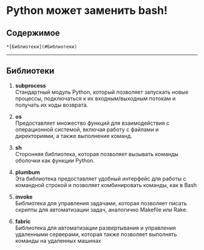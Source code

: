 # Python может заменить bash!

## Содержимое

    *[Библиотеки](#Библиотеки)

----

## Библиотеки
1. **subprocess**  
Cтандартный модуль Python, который позволяет запускать новые процессы, подключаться к их входным/выходным потокам и получать их коды возврата.

2. **os**   
Предоставляет множество функций для взаимодействия с операционной системой, включая работу с файлами и директориями, а также выполнение команд.

3. **sh**  
Cторонняя библиотека, которая позволяет вызывать команды оболочки как функции Python.

4. **plumbum**   
Эта библиотека предоставляет удобный интерфейс для работы с командной строкой и позволяет комбинировать команды, как в Bash

5. **invoke**  
Библиотека для управления задачами, которая позволяет писать скрипты для автоматизации задач, аналогично Makefile или Rake.

6. **fabric**  
Библиотека для автоматизации развертывания и управления удаленными серверами, которая также позволяет выполнять команды на удаленных машинах
